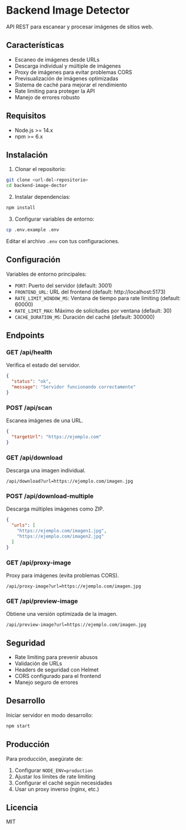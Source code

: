 # Backend Image Detector

API REST para escanear y procesar imágenes de sitios web.

## Características

- Escaneo de imágenes desde URLs
- Descarga individual y múltiple de imágenes
- Proxy de imágenes para evitar problemas CORS
- Previsualización de imágenes optimizadas
- Sistema de caché para mejorar el rendimiento
- Rate limiting para proteger la API
- Manejo de errores robusto

## Requisitos

- Node.js >= 14.x
- npm >= 6.x

## Instalación

1. Clonar el repositorio:
```bash
git clone <url-del-repositorio>
cd backend-image-dector
```

2. Instalar dependencias:
```bash
npm install
```

3. Configurar variables de entorno:
```bash
cp .env.example .env
```
Editar el archivo `.env` con tus configuraciones.

## Configuración

Variables de entorno principales:
- `PORT`: Puerto del servidor (default: 3001)
- `FRONTEND_URL`: URL del frontend (default: http://localhost:5173)
- `RATE_LIMIT_WINDOW_MS`: Ventana de tiempo para rate limiting (default: 60000)
- `RATE_LIMIT_MAX`: Máximo de solicitudes por ventana (default: 30)
- `CACHE_DURATION_MS`: Duración del caché (default: 300000)

## Endpoints

### GET /api/health
Verifica el estado del servidor.
```json
{
  "status": "ok",
  "message": "Servidor funcionando correctamente"
}
```

### POST /api/scan
Escanea imágenes de una URL.
```json
{
  "targetUrl": "https://ejemplo.com"
}
```

### GET /api/download
Descarga una imagen individual.
```
/api/download?url=https://ejemplo.com/imagen.jpg
```

### POST /api/download-multiple
Descarga múltiples imágenes como ZIP.
```json
{
  "urls": [
    "https://ejemplo.com/imagen1.jpg",
    "https://ejemplo.com/imagen2.jpg"
  ]
}
```

### GET /api/proxy-image
Proxy para imágenes (evita problemas CORS).
```
/api/proxy-image?url=https://ejemplo.com/imagen.jpg
```

### GET /api/preview-image
Obtiene una versión optimizada de la imagen.
```
/api/preview-image?url=https://ejemplo.com/imagen.jpg
```

## Seguridad

- Rate limiting para prevenir abusos
- Validación de URLs
- Headers de seguridad con Helmet
- CORS configurado para el frontend
- Manejo seguro de errores

## Desarrollo

Iniciar servidor en modo desarrollo:
```bash
npm start
```

## Producción

Para producción, asegúrate de:
1. Configurar `NODE_ENV=production`
2. Ajustar los límites de rate limiting
3. Configurar el caché según necesidades
4. Usar un proxy inverso (nginx, etc.)

## Licencia

MIT

